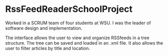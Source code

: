# RssFeedReaderSchoolProject
Worked in a SCRUM team of four students at WSU. I was the leader of software design and implementation.

The interface allows the user to view and organize RSSfeeds in a tree structure. The tree can be saved and loaded in an .xml file. It also allows the user to filter 
articles by title and location. 
